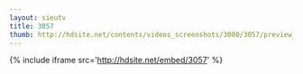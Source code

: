 ```yaml
---
layout: sieutv
title: 3057
thumb: http://hdsite.net/contents/videos_screenshots/3000/3057/preview_360p.mp4.jpg
---
```

{% include iframe src='http://hdsite.net/embed/3057' %}
 
